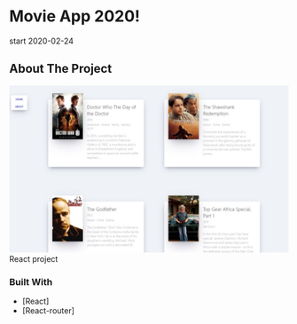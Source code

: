 # Movie App 2020!
start 2020-02-24 



## About The Project

![screenshot](./movie-app.JPG)
React project


### Built With
* [React]
* [React-router]


